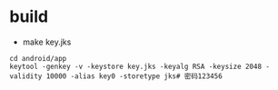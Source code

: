 # build
- make key.jks
```shell
cd android/app
keytool -genkey -v -keystore key.jks -keyalg RSA -keysize 2048 -validity 10000 -alias key0 -storetype jks# 密码123456
```